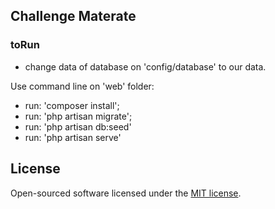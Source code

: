 ## Challenge Materate 

### toRun

- change data of database on 'config/database' to our data.

Use command line on 'web' folder:

- run: 'composer install';
- run: 'php artisan migrate';
- run: 'php artisan db:seed'
- run: 'php artisan serve'

## License

Open-sourced software licensed under the [MIT license](http://opensource.org/licenses/MIT).
